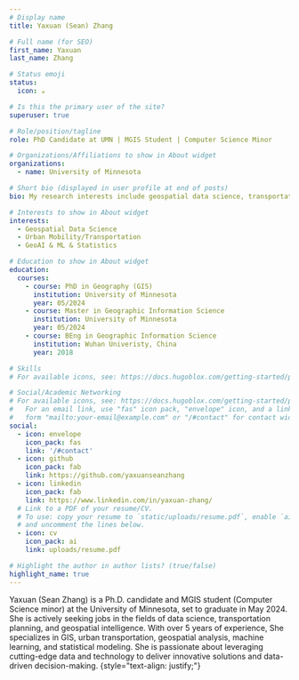 ```yaml
---
# Display name
title: Yaxuan (Sean) Zhang

# Full name (for SEO)
first_name: Yaxuan
last_name: Zhang

# Status emoji
status:
  icon: ☕️

# Is this the primary user of the site?
superuser: true

# Role/position/tagline
role: PhD Candidate at UMN | MGIS Student | Computer Science Minor

# Organizations/Affiliations to show in About widget
organizations:
  - name: University of Minnesota

# Short bio (displayed in user profile at end of posts)
bio: My research interests include geospatial data science, transportation planning, and GeoAI.

# Interests to show in About widget
interests:
  - Geospatial Data Science
  - Urban Mobility/Transportation
  - GeoAI & ML & Statistics

# Education to show in About widget
education:
  courses:
    - course: PhD in Geography (GIS)
      institution: University of Minnesota
      year: 05/2024
    - course: Master in Geographic Information Science
      institution: University of Minnesota
      year: 05/2024 
    - course: BEng in Geographic Information Science
      institution: Wuhan Univeristy, China
      year: 2018

# Skills
# For available icons, see: https://docs.hugoblox.com/getting-started/page-builder/#icons

# Social/Academic Networking
# For available icons, see: https://docs.hugoblox.com/getting-started/page-builder/#icons
#   For an email link, use "fas" icon pack, "envelope" icon, and a link in the
#   form "mailto:your-email@example.com" or "/#contact" for contact widget.
social:
  - icon: envelope
    icon_pack: fas
    link: '/#contact'
  - icon: github
    icon_pack: fab
    link: https://github.com/yaxuanseanzhang
  - icon: linkedin
    icon_pack: fab
    link: https://www.linkedin.com/in/yaxuan-zhang/
  # Link to a PDF of your resume/CV.
  # To use: copy your resume to `static/uploads/resume.pdf`, enable `ai` icons in `params.yaml`,
  # and uncomment the lines below.
  - icon: cv
    icon_pack: ai
    link: uploads/resume.pdf

# Highlight the author in author lists? (true/false)
highlight_name: true
---
```


Yaxuan (Sean Zhang) is a Ph.D. candidate and MGIS student (Computer Science minor) at the University of Minnesota, set to graduate in May 2024. She is actively seeking jobs in the fields of data science, transportation planning, and geospatial intelligence. With over 5 years of experience, She specializes in GIS, urban transportation, geospatial analysis, machine learning, and statistical modeling. She is passionate about leveraging cutting-edge data and technology to deliver innovative solutions and data-driven decision-making. 
{style="text-align: justify;"}
